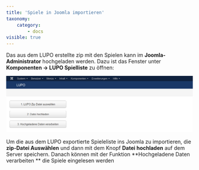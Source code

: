 ```yaml
---
title: 'Spiele in Joomla importieren'
taxonomy:
    category:
        - docs
visible: true
---
```


Das aus dem LUPO erstellte zip mit den Spielen kann im **Joomla-Administrator** hochgeladen werden. Dazu ist das Fenster unter **Komponenten → LUPO Spielliste** zu öffnen:

![spielliste_joomla_importieren](../../images/spielliste_joomla_importieren.png)

Um die aus dem LUPO exportierte Spieleliste ins Joomla zu importieren, die **zip-Datei Auswählen** und dann mit dem Knopf **Datei hochladen** auf dem Server speichern. Danach können mit der Funktion **Hochgeladene Daten verarbeiten ** die Spiele eingelesen werden
